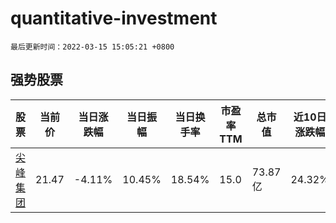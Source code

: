 # quantitative-investment

`最后更新时间：2022-03-15 15:05:21 +0800`

## 强势股票

|股票|当前价|当日涨跌幅|当日振幅|当日换手率|市盈率TTM|总市值|近10日涨跌幅|
|----|----|----|----|----|----|----|----|
|[尖峰集团](https://xueqiu.com/S/SH600668)|21.47|-4.11%|10.45%|18.54%|15.0|73.87亿|24.32%|

